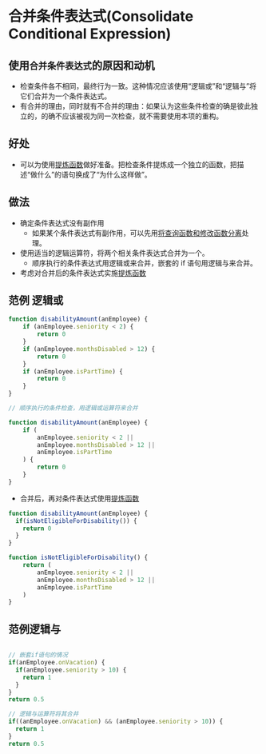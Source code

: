 # 合并条件表达式(Consolidate Conditional Expression)

## 使用`合并条件表达式`的原因和动机

- 检查条件各不相同，最终行为一致。这种情况应该使用“逻辑或”和“逻辑与”将它们合并为一个条件表达式。
- 有合并的理由，同时就有不合并的理由：如果认为这些条件检查的确是彼此独立的，的确不应该被视为同一次检查，就不需要使用本项的重构。

## 好处

- 可以为使用[提炼函数](refactoring/first/extractFunction)做好准备。把检查条件提炼成一个独立的函数，把描述“做什么”的语句换成了“为什么这样做”。

## 做法

- 确定条件表达式没有副作用
  - 如果某个条件表达式有副作用，可以先用[将查询函数和修改函数分离](refactoring/api/sqfm)处理。
- 使用适当的逻辑运算符，将两个相关条件表达式合并为一个。
  - 顺序执行的条件表达式用逻辑或来合并，嵌套的 if 语句用逻辑与来合并。
- 考虑对合并后的条件表达式实施[提炼函数](refactoring/first/extractFunction)

## 范例 逻辑或

```js
function disabilityAmount(anEmployee) {
	if (anEmployee.seniority < 2) {
		return 0
	}
	if (anEmployee.monthsDisabled > 12) {
		return 0
	}
	if (anEmployee.isPartTime) {
		return 0
	}
}

// 顺序执行的条件检查，用逻辑或运算符来合并

function disabilityAmount(anEmployee) {
	if (
		anEmployee.seniority < 2 ||
		anEmployee.monthsDisabled > 12 ||
		anEmployee.isPartTime
	) {
		return 0
	}
}
```

- 合并后，再对条件表达式使用[提炼函数](refactoring/first/extractFunction)

```js
function disabilityAmount(anEmployee) {
  if(isNotEligibleForDisability()) {
    return 0
  }
}

function isNotEligibleForDisability() {
	return (
		anEmployee.seniority < 2 ||
		anEmployee.monthsDisabled > 12 ||
		anEmployee.isPartTime
	)
}
```

## 范例逻辑与

```js

// 嵌套if语句的情况
if(anEmployee.onVacation) {
  if(anEmployee.seniority > 10) {
    return 1
  }
}
return 0.5

// 逻辑与运算符将其合并
if((anEmployee.onVacation) && (anEmployee.seniority > 10)) {
  return 1
}
return 0.5

```
